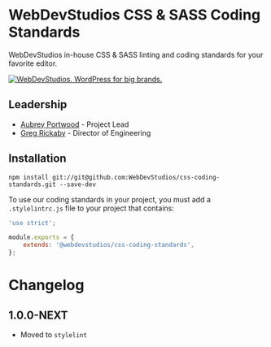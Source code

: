 # WebDevStudios CSS & SASS Coding Standards

WebDevStudios in-house CSS & SASS linting and coding standards for your favorite editor.

<a href="https://webdevstudios.com/contact/"><img src="https://webdevstudios.com/wp-content/uploads/2018/04/wds-github-banner.png" alt="WebDevStudios. WordPress for big brands."></a>

## Leadership

- [Aubrey Portwood](https://github.com/aubreypwd) - Project Lead
- [Greg Rickaby](https://github.com/gregrickaby) - Director of Engineering

## Installation

`npm install git://git@github.com:WebDevStudios/css-coding-standards.git --save-dev`

To use our coding standards in your project, you must add a `.stylelintrc.js` file to your project that contains:

```js
'use strict';

module.exports = {
    extends: '@webdevstudios/css-coding-standards',
};
```

# Changelog

## 1.0.0-NEXT

- Moved to `stylelint`
